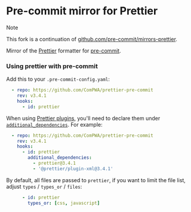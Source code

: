 # Pre-commit mirror for Prettier

> [!NOTE]
> This fork is a continuation of [github.com/pre-commit/mirrors-prettier](https://github.com/pre-commit/mirrors-prettier).

Mirror of the [Prettier](https://github.com/prettier/prettier) formatter for [pre-commit](https://github.com/pre-commit/pre-commit).

### Using prettier with pre-commit

Add this to your `.pre-commit-config.yaml`:

```yaml
  - repo: https://github.com/ComPWA/prettier-pre-commit
    rev: v3.4.1
    hooks:
      - id: prettier
```

When using [Prettier plugins](https://prettier.io/docs/en/plugins), you'll need to declare them under [`additional_dependencies`](https://pre-commit.com/#config-additional_dependencies). For example:

```yaml
  - repo: https://github.com/ComPWA/prettier-pre-commit
    rev: v3.4.1
    hooks:
      - id: prettier
        additional_dependencies:
          - prettier@3.4.1
          - '@prettier/plugin-xml@3.4.1'
```

By default, all files are passed to `prettier`, if you want to limit the file list, adjust `types` / `types_or` / `files`:

```yaml
      - id: prettier
        types_or: [css, javascript]
```
